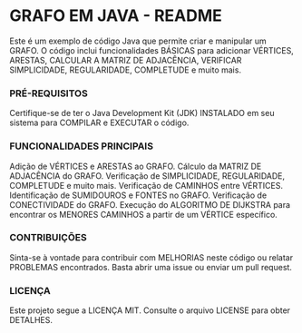 # GRAFO EM JAVA - README

Este é um exemplo de código Java que permite criar e manipular um GRAFO. O código inclui funcionalidades BÁSICAS para adicionar VÉRTICES, ARESTAS, CALCULAR A MATRIZ DE ADJACÊNCIA, VERIFICAR SIMPLICIDADE, REGULARIDADE, COMPLETUDE e muito mais.

### PRÉ-REQUISITOS

Certifique-se de ter o Java Development Kit (JDK) INSTALADO em seu sistema para COMPILAR e EXECUTAR o código.


###  FUNCIONALIDADES PRINCIPAIS
Adição de VÉRTICES e ARESTAS ao GRAFO.
Cálculo da MATRIZ DE ADJACÊNCIA do GRAFO.
Verificação de SIMPLICIDADE, REGULARIDADE, COMPLETUDE e muito mais.
Verificação de CAMINHOS entre VÉRTICES.
Identificação de SUMIDOUROS e FONTES no GRAFO.
Verificação de CONECTIVIDADE do GRAFO.
Execução do ALGORITMO DE DIJKSTRA para encontrar os MENORES CAMINHOS a partir de um VÉRTICE específico.
###  CONTRIBUIÇÕES
Sinta-se à vontade para contribuir com MELHORIAS neste código ou relatar PROBLEMAS encontrados. Basta abrir uma issue ou enviar um pull request.

###  LICENÇA
Este projeto segue a LICENÇA MIT. Consulte o arquivo LICENSE para obter DETALHES.
